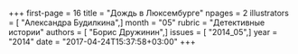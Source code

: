 +++
first-page = 16
title = "Дождь в Люксембурге"
npages = 2
illustrators = [ "Александра Будилкина",]
month = "05"
rubric = "Детективные истории"
authors = [ "Борис Дружинин",]
issues = [ "2014_05",]
year = "2014"
date = "2017-04-24T15:37:58+03:00"
+++
